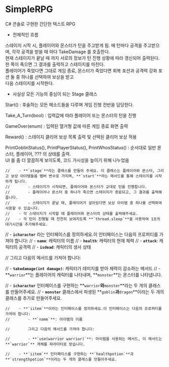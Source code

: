 # SimpleRPG
C# 콘솔로 구현한 간단한 텍스트 RPG

- 전체적인 흐름

스테이지 시작 시, 플레이어와 몬스터가 턴을 주고받게 됨. 매 턴마다 공격을 주고받으며, 각각 공격을 받을 때 마다 TakeDamage 를 호출한다.</br>
현재 스테이지가 끝날 때 까지 서로의 정보가 턴 진행 상황에 따라 갱신되어 출력된다. 한 쪽이 죽으면 그 결과를 출력하고 스테이지를 마친다.</br> 
플레이어가 죽었다면 그대로 게임 종료, 몬스터가 죽었다면 회복 포션과 공격력 강화 포션 둘 중 하나를 선택하여 보상을 받고</br> 다음 스테이지를 시작한다.


- 사실상 모든 기능의 중심이 되는 Stage 클래스

Start() : 후술하는 모든 메소드들을 다루며 게임 진행 전반을 담당한다. 

Take_A_Turn(bool) : 입력값에 따라 플레이어 또는 몬스터의 턴을 진행 

GameOver(enum) : 입력된 열거형 값에 따른 게임 종료 화면 출력

Reward() : 스테이지 클리어 보상 목록 출력 및 선택된 클리어 보상 적용

PrintGoblinStatus(), PrintPlayerStatus(), PrintWhosStatus() : 순서대로 일반 몬스터, 플레이어, ??? 의 상태를 출력.</br> UI 를 좀 더 깔끔하게 보이도록, 코드 가시성을 높이기 위해 나누었음

 
    //    - **`stage`**라는 클래스를 만들어 주세요. 이 클래스는 플레이어와 몬스터, 그리고 보상 아이템들을 멤버 변수로 가지며, **`start`**라는 메서드를 통해 스테이지를 시작하게 됩니다.
    //        - 스테이지가 시작되면, 플레이어와 몬스터가 교대로 턴을 진행합니다.
    //        - 플레이어나 몬스터 중 하나가 죽으면 스테이지가 종료되고, 그 결과를 출력해줍니다.
    //        - 스테이지가 끝날 때, 플레이어가 살아있다면 보상 아이템 중 하나를 선택하여 사용할 수 있습니다.
    //    - 각 스테이지가 시작할 때 플레이어와 몬스터의 상태를 출력해주세요.
    //    - 각 턴이 진행될 때 천천히 보여지도록 **`thread.sleep`**을 사용하여 1초의 대기시간을 추가해주세요.

//    - **`icharacter`** 라는 인터페이스를 정의하세요.이 인터페이스는 다음의 프로퍼티를 가져야 합니다:
//        - **`name`**: 캐릭터의 이름
//        - **`health`**: 캐릭터의 현재 체력
//        - **`attack`**: 캐릭터의 공격력
//        - **`isdead`**: 캐릭터의 생사 상태

//        그리고 다음의 메서드를 가져야 합니다:

//        - **`takedamage(int damage)`**: 캐릭터가 데미지를 받아 체력이 감소하는 메서드
//        - **`warrior`**는 플레이어의 캐릭터를 나타내며, **`monster`**는 몬스터를 나타냅니다.


//    - **`icharacter`** 인터페이스를 구현하는 **`warrior`**와**`monster`**라는 두 개의 클래스를 만들어주세요.
//        - **`monster`** 클래스에서 파생된 **`goblin`**과**`dragon`**이라는 두 개의 클래스를 추가로 만들어주세요.



    //    - **`iitem`**이라는 인터페이스를 정의하세요.이 인터페이스는 다음의 프로퍼티를 가져야 합니다:
    //        - **`name`**: 아이템의 이름

    //        그리고 다음의 메서드를 가져야 합니다:

    //        - **`use(warrior warrior)`**: 아이템을 사용하는 메서드, 이 메서드는 **`warrior`** 객체를 파라미터로 받습니다.

    //    - **`iitem`** 인터페이스를 구현하는 **`healthpotion`**과**`strengthpotion`**이라는 두 개의 클래스를 만들어주세요.

